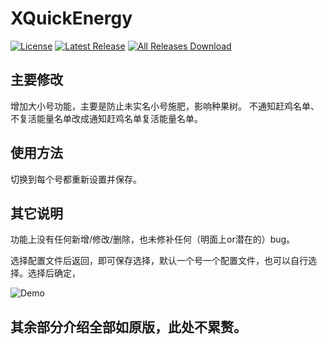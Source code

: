 # XQuickEnergy

[![License](https://img.shields.io/github/license/buddingworld/XQuickEnergy.svg)](LICENSE)
[![Latest Release](https://img.shields.io/github/release/buddingworld/XQuickEnergy.svg)](../../releases)
[![All Releases Download](https://img.shields.io/github/downloads/buddingworld/XQuickEnergy/total.svg)](../../releases)


## 主要修改
增加大小号功能，主要是防止未实名小号施肥，影响种果树。
不通知赶鸡名单、不复活能量名单改成通知赶鸡名单复活能量名单。
## 使用方法
切换到每个号都重新设置并保存。
## 其它说明
功能上没有任何新增/修改/删除，也未修补任何（明面上or潜在的）bug。

选择配置文件后返回，即可保存选择，默认一个号一个配置文件，也可以自行选择。选择后确定，

![Demo](https://raw.githubusercontent.com/buddingworld/XQuickEnergy/master/Screenshot_2023-09-05-22-44-22-750.jpg "Demo")

##  其余部分介绍全部如原版，此处不累赘。
